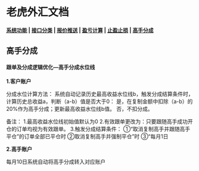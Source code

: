 # <span id = "liucheng">老虎外汇文档</span>

#### [系统功能](/) |  [接口分类](/api/category.html) | [报价推送](/quote.html) | [盈亏计算](/formula.html) | [止盈止损](/level.html) | [高手分成](/bouns.html)

## 高手分成
#### 跟单及分成逻辑优化—高手分成水位线
**1.客户账户**

分成水位计算方法： 
系统自动记录历史最高收益水位线b，触发分成结算条件时，计算历史总收益a，判断（a-b）值是否大于0： 
是，在复制金额中扣除（a-b）的20%作为高手分成；更新最高收益水位线b值。 
否，不扣分成。

备注： 
1.最高收益水位线初始值默认为0 
2.有效跟单更改为：只要跟随高手成功开仓的订单均视为有效跟单。 
3.触发分成结算条件：
①“取消复制高手并跟随高手平仓”的订单全部已平仓时 
②取消复制高手并强制平仓”时 
③“每月1日

**2.高手账户**

每月10日系统自动将高手分成转入对应账户